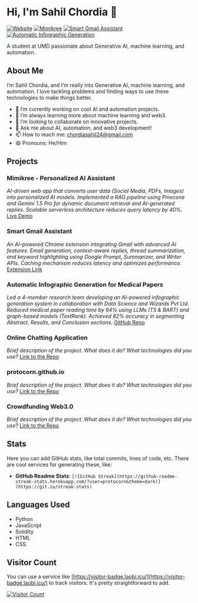 # Hi, I'm Sahil Chordia 👋

[![Website](https://img.shields.io/badge/Website-Visit-blue)](https://protocorn.github.io/)
[![Mimikree](https://img.shields.io/badge/Mimikree-Demo-orange)](https://mimikree.com)
[![Smart Gmail Assistant](https://img.shields.io/badge/Smart_Gmail_Assistant-Extension-red)](Smart-Gmail-Assistant)
[![Automatic Infographic Generation](https://img.shields.io/badge/Automatic_Infographic_Generation-Repo-yellow)](automatic-infographics-system-for-medical-paper)


A student at UMD passionate about Generative AI, machine learning, and automation.

## About Me

I’m Sahil Chordia, and I’m really into Generative AI, machine learning, and automation. I love tackling problems and finding ways to use these technologies to make things better.

- 🔭 I’m currently working on cool AI and automation projects.
- 🌱 I’m always learning more about machine learning and web3.
- 👯 I’m looking to collaborate on innovative projects.
- 💬 Ask me about AI, automation, and web3 development!
- 📫 How to reach me: chordiasahil24@gmail.com
- 😄 Pronouns: He/Him

## Projects

### Mimikree - Personalized AI Assistant
*AI-driven web app that converts user data (Social Media, PDFs, Images) into personalized AI models. Implemented a RAG pipeline using Pinecone and Gemini 1.5 Pro for dynamic document retrieval and AI-generated replies. Scalable serverless architecture reduces query latency by 40%.*
[Live Demo](https://mimikree.com)

### Smart Gmail Assistant
*An AI-powered Chrome extension integrating Gmail with advanced AI features. Email generation, context-aware replies, thread summarization, and keyword highlighting using Google Prompt, Summarizer, and Writer APIs. Caching mechanism reduces latency and optimizes performance.*
[Extension Link](Smart-Gmail-Assistant)

### Automatic Infographic Generation for Medical Papers
*Led a 4-member research team developing an AI-powered infographic generation system in collaboration with Data Science and Wizards Pvt Ltd. Reduced medical paper reading time by 64% using LLMs (T5 & BART) and graph-based models (TextRank). Achieved 82% accuracy in segmenting Abstract, Results, and Conclusion sections.*
[GitHub Repo](automatic-infographics-system-for-medical-paper)

### Online Chatting Application
*Brief description of the project. What does it do? What technologies did you use?*
[Link to the Repo](https://github.com/protocorn/Online-Chatting-Application)

### protocorn.github.io
*Brief description of the project. What does it do? What technologies did you use?*
[Link to the Repo](https://github.com/protocorn/protocorn.github.io)

### Crowdfunding Web3.0
*Brief description of the project. What does it do? What technologies did you use?*
[Link to the Repo](https://github.com/protocorn/Crowdfunding-web3.0)

## Stats

Here you can add GitHub stats, like total commits, lines of code, etc.  There are cool services for generating these, like:

*   **GitHub Readme Stats**:  `[![GitHub Streak](https://github-readme-streak-stats.herokuapp.com/?user=protocorn&theme=dark)](https://git.io/streak-stats)`

## Languages Used

*   Python
*   JavaScript
*   Solidity
*   HTML
*   CSS

## Visitor Count

You can use a service like [https://visitor-badge.laobi.icu/](https://visitor-badge.laobi.icu/) to track visitors. It's pretty straightforward to add.

[![Visitor Count](https://visitor-badge.laobi.icu/badge?page_id=protocorn.github.io)]()
